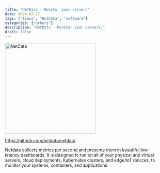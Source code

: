 ```yaml
---
title: "NetData - Monitor your servers"
date: 2024-02-27
tags: ["linux", "NetData", "software"]
categories: ["others"]
description: "NetData - Monitor your servers."
draft: false
---
```


<img src="https://camo.githubusercontent.com/1fa8fd7635eea275fd68289a28813c3625900dc431b24ebbfe3f86ca5f1b6e8f/68747470733a2f2f7777772e6e6574646174612e636c6f75642f696d672f726561646d652d696d616765732f6e6574646174615f726561646d655f6c6f676f5f6c696768742e706e67" alt="NetData" width="300" height="300">

https://github.com/netdata/netdata

Netdata collects metrics per second and presents them in beautiful low-latency dashboards. It is designed to run on all of your physical and virtual servers, cloud deployments, Kubernetes clusters, and edge/IoT devices, to monitor your systems, containers, and applications.
